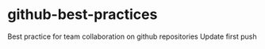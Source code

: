 # github-best-practices

Best practice for team collaboration on github repositories
Update first push

